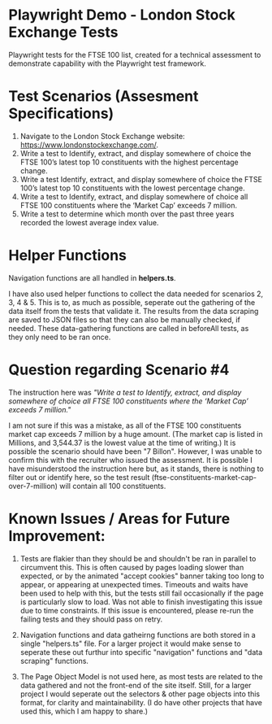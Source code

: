 # Playwright Demo - London Stock Exchange Tests
 Playwright tests for the FTSE 100 list, created for a technical assessment to demonstrate capability with the Playwright test framework. 

 # Test Scenarios (Assesment Specifications)
1. Navigate to the London Stock Exchange website: https://www.londonstockexchange.com/.
2. Write a test to Identify, extract, and display somewhere of choice the FTSE 100’s latest top 10 constituents with the highest percentage change.
3. Write a test Identify, extract, and display somewhere of choice the FTSE 100’s latest top 10 constituents with the lowest percentage change.
4. Write a test to Identify, extract, and display somewhere of choice all FTSE 100 constituents where the ‘Market Cap’ exceeds 7 million.
5. Write a test to determine which month over the past three years recorded the lowest average index value.

 # Helper Functions

 Navigation functions are all handled in **helpers.ts**.

I have also used helper functions to collect the data needed for scenarios 2, 3, 4 & 5. This is to, as much as possible, seperate out the gathering of the data itself from the tests that validate it. The results from the data scraping are saved to JSON files so that they can also be manually checked, if needed. These data-gathering functions are called in beforeAll tests, as they only need to be ran once.

 # Question regarding Scenario #4
 The instruction here was *"Write a test to Identify, extract, and display somewhere of choice all FTSE 100 constituents where the ‘Market Cap’ exceeds 7 million."*

 I am not sure if this was a mistake, as all of the FTSE 100 constituents market cap exceeds 7 million by a huge amount. (The market cap is listed in Millions, and 3,544.37 is the lowest value at the time of writing.) It is possible the scenario should have been "7 Billon". However, I was unable to confirm this with the recruiter who issued the assessment. It is possible I have misunderstood the instruction here but, as it stands, there is nothing to filter out or identify here, so the test result (ftse-constituents-market-cap-over-7-million) will contain all 100 constituents. 

 # Known Issues / Areas for Future Improvement: 

1) Tests are flakier than they should be and shouldn't be ran in parallel to circumvent this. This is often caused by pages loading slower than expected, or by the animated "accept cookies" banner taking too long to appear, or appearing at unexpected times. Timeouts and waits have been used to help with this, but the tests still fail occasionally if the page is particularly slow to load. Was not able to finish investigating this issue due to time constraints. If this issue is encountered, please re-run the failing tests and they should pass on retry. 

2) Navigation functions and data gatheirng functions are both stored in a single "helpers.ts" file. For a larger project it would make sense to seperate these out furthur into specific "navigation" functions and "data scraping" functions. 

3) The Page Object Model is not used here, as most tests are related to the data gathered and not the front-end of the site itself. Still, for a larger project I would seperate out the selectors & other page objects into this format, for clarity and maintainability. (I do have other projects that have used this, which I am happy to share.)
